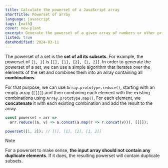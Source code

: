 ```yaml
---
title: Calculate the powerset of a JavaScript array
shortTitle: Powerset of array
language: javascript
tags: [math]
cover: new-plant
excerpt: Generate the powerset of a given array of numbers or other primitive values.
listed: true
dateModified: 2024-03-11
---
```


The powerset of a set is the **set of all its subsets**. For example, the powerset of `[1, 2]` is `[[], [1], [2], [1, 2]]`. In order to generate the powerset of a set, we can use a simple algorithm that iterates over the elements of the set and combines them into an array containing all **combinations**.

For that purpose, we can use `Array.prototype.reduce()`, starting with an empty array (`[[]]`) and then combining each element with the existing combinations using `Array.prototype.map()`. For each element, we **concatenate** it with each existing combination and add the result to the array.

```js
const powerset = arr =>
  arr.reduce((a, v) => a.concat(a.map(r => r.concat(v))), [[]]);

powerset([1, 2]); // [[], [1], [2], [1, 2]]
```

> [!NOTE]
>
> For a powerset to make sense, **the input array should not contain any duplicate elements**. If it does, the resulting powerset will contain duplicate subsets.
